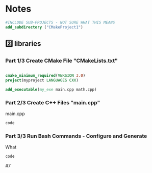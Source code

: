 # Notes

``` cmake
#INCLUDE SUB-PROJECTS - NOT SURE WHAT THIS MEANS
add_subdirectory ("CMakeProject1")
``` 


<a name="libraries"></a>
## :two: libraries

### Part 1/3 Create CMake File "CMakeLists.txt"
``` cmake

cmake_minimum_required(VERSION 3.0)
project(myproject LANGUAGES CXX)

add_executable(my_exe main.cpp math.cpp)
```

### Part 2/3 Create C++ Files "main.cpp"

main.cpp
``` cpp
code
```

### Part 3/3 Run Bash Commands - Configure and Generate
What
```
code
```


#7
